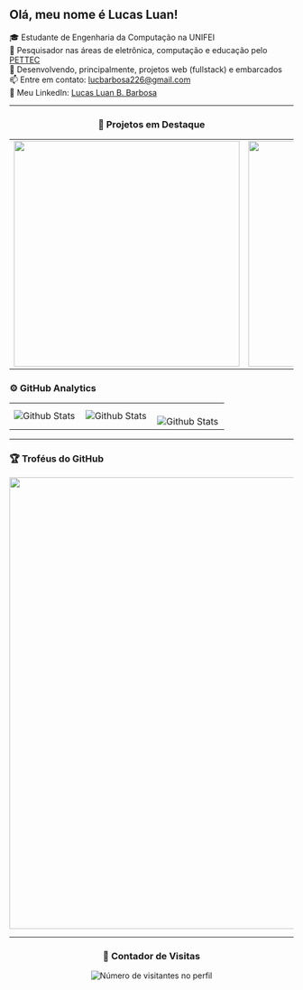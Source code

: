 ## Olá, meu nome é Lucas Luan!

🎓 Estudante de Engenharia da Computação na UNIFEI  
🔬 Pesquisador nas áreas de eletrônica, computação e educação pelo [PETTEC](https://www.instagram.com/pettec_unifei/)  
🚀 Desenvolvendo, principalmente, projetos web (fullstack) e embarcados  
📫 Entre em contato: lucbarbosa226@gmail.com  
📲 Meu LinkedIn: [Lucas Luan B. Barbosa](https://www.linkedin.com/in/lucaslbbarbosa/)

---

<h3 align="center">🚀 Projetos em Destaque</h3>

<table align="center">
  <tr>
    <td>
      <a href="https://github.com/luc-llb/challenges_BairesDev">
        <img width="400px" src="https://github-readme-stats.vercel.app/api/pin/?username=luc-llb&repo=challenges_BairesDev&theme=dark&hide_border=false" />
      </a>
    </td>
    <td>
      <a href="https://github.com/luc-llb/scraping-espn">
        <img width="400px" src="https://github-readme-stats.vercel.app/api/pin/?username=luc-llb&repo=scraping-espn&theme=dark&hide_border=false" />
      </a>
    </td> <!-- Espaçamento -->
    <td>
      <a href="https://github.com/luc-llb/expense_control">
        <img width="400px" src="https://github-readme-stats.vercel.app/api/pin/?username=luc-llb&repo=expense_control&theme=dark&hide_border=false" />
      </a>
    </td>
  </tr>
</table>


<!--
  Esse trecho foi feito baseado no código: https://github.com/iuricode/readme-template/blob/main/perfil/exemplo-07.md
-->
### ⚙️ GitHub Analytics

<table>
  <tr>
    <td>
      <img
        align="left"
        src="https://github-readme-stats.vercel.app/api?username=luc-llb&theme=dark&hide_border=false"
        alt="Github Stats"
      />
    </td>
    <td>
      <img
        align="left"
        src="https://github-readme-stats.vercel.app/api/top-langs/?username=luc-llb&theme=dark&hide_border=false&include_all_commits=true&count_private=true&layout=compact"
        alt="Github Stats"
      />
    </td>
    <td>
      <br />
      <img
        align="left"
        src="https://github-readme-streak-stats.herokuapp.com/?user=luc-llb&theme=dark&hide_border=false"
        alt="Github Stats"
      />
    </td>
  </tr>
</table>

--- 

### 🏆 Troféus do GitHub 

<p align="center">
  <a
    href="https://github.com/ryo-ma/github-profile-trophy"
    title="repositório de troféus"
  >
    <img
      width="800"
      src="https://github-profile-trophy.vercel.app/?username=luc-llb&column=8&theme=darkhub&no-frame=true&no-bg=true&rank=-?"
    />
  </a>
</p>

---

<div align="center">
  <h3><b>📍 Contador de Visitas</b></h3>
</div>

<p align="center">
  <img
    src="https://profile-counter.glitch.me/luc-llb/count.svg"
    alt="Número de visitantes no perfil"
  />
</p>
